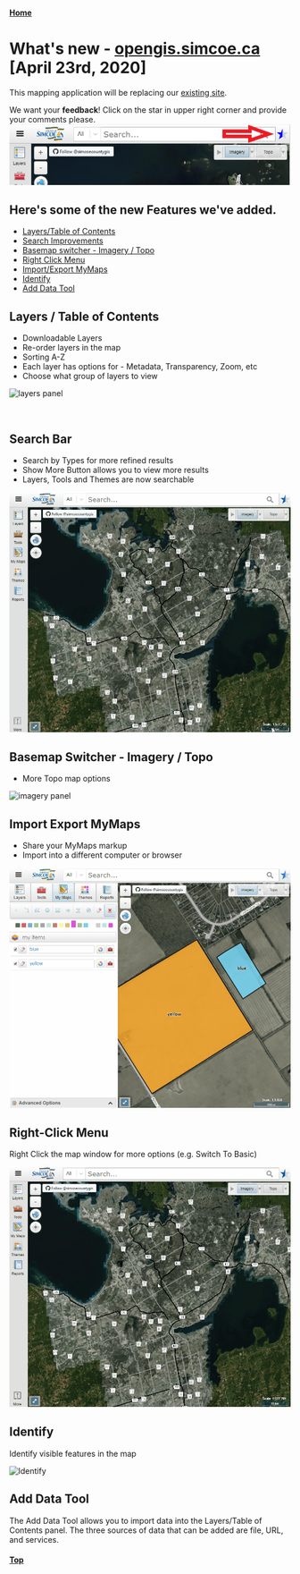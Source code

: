 #### [Home](../)
# What's new - [opengis.simcoe.ca](https://opengis.simcoe.ca) [April 23rd, 2020]

This mapping application will be replacing our [existing site](https://maps.simcoe.ca/public).

We want your <b>feedback</b>! Click on the star in upper right corner and provide your comments please.
![](./images/feedback.png)

## Here's some of the new Features we've added.

- [Layers/Table of Contents](#toc)
- [Search Improvements](#search)
- [Basemap switcher - Imagery / Topo](#basemaps)
- [Right Click Menu](#right-click)
- [Import/Export MyMaps](#mymaps)
- [Identify](#identify)
- [Add Data Tool](#adt) 

<a name="toc"></a>

## Layers / Table of Contents

- Downloadable Layers
- Re-order layers in the map
- Sorting A-Z
- Each layer has options for - Metadata, Transparency, Zoom, etc
- Choose what group of layers to view

![layers panel](./images/layers.gif "Layers")

<a name="search"></a><br/>

## Search Bar

- Search by Types for more refined results
- Show More Button allows you to view more results
- Layers, Tools and Themes are now searchable

![search panel](./images/search.gif "Search Bar")
<a name="basemaps"></a>

## Basemap Switcher - Imagery / Topo

- More Topo map options

![imagery panel](./images/imagery.gif "Imagery/ Topo Basemap")
<a name="mymaps"></a>

## Import Export MyMaps

- Share your MyMaps markup
- Import into a different computer or browser

![maps panel](./images/maps.gif "My Maps")

<a name="right-click"></a>

## Right-Click Menu

Right Click the map window for more options (e.g. Switch To Basic)

![Right Click](./images/right-click.gif "Right Click")

<a name="identify"></a>

## Identify

Identify visible features in the map

![Identify](./images/identify.gif "Identify")

<a name="adt"></a>

## Add Data Tool

The Add Data Tool allows you to import data into the Layers/Table of Contents panel. The three sources of data that can be added are file, URL, and services.

#### [Top](#home)